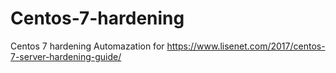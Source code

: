 # Centos-7-hardening
Centos 7 hardening
Automazation for
https://www.lisenet.com/2017/centos-7-server-hardening-guide/
